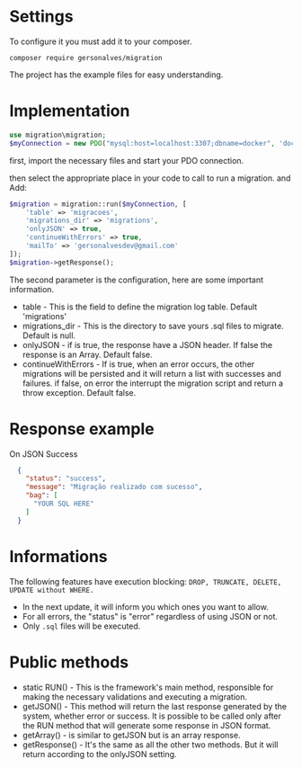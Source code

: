 # Settings

To configure it you must add it to your composer. 

``composer require gersonalves/migration``

The project has the example files for easy understanding. 

# Implementation

```php
use migration\migration;
$myConnection = new PDO("mysql:host=localhost:3307;dbname=docker", 'docker', 'docker', [PDO::ATTR_ERRMODE => PDO::ERRMODE_EXCEPTION]);
```
first, import the necessary files and start your PDO connection. 

then select the appropriate place in your code to call to run a migration. and Add:

```php
$migration = migration::run($myConnection, [
    'table' => 'migracoes',
    'migrations_dir' => 'migrations',
    'onlyJSON' => true,
    'continueWithErrors' => true,
    'mailTo' => 'gersonalvesdev@gmail.com'
]);
$migration->getResponse();
```

The second parameter is the configuration, here are some important information. 

- table - This is the field to define the migration log table. Default 'migrations'
- migrations_dir - This is the directory to save yours .sql files to migrate. Default is null.
- onlyJSON - if is true, the response have a JSON header. If false the response is an Array. Default false.
- continueWithErrors - If is true, when an error occurs, the other migrations will be persisted and it will return a list with successes and failures. if false, on error the interrupt the migration script and return a throw exception. Default false.

# Response example

On JSON Success
```JSON
  {
    "status": "success",
    "message": "Migração realizado com sucesso",
    "bag": [
      "YOUR SQL HERE"
    ]
  }
```

# Informations
The following features have execution blocking:
``
DROP, TRUNCATE, DELETE, UPDATE without WHERE.
``

- In the next update, it will inform you which ones you want to allow. 
- For all errors, the "status" is "error" regardless of using JSON or not. 
- Only ``.sql`` files will be executed. 

# Public methods
- static RUN() - This is the framework's main method, responsible for making the necessary validations and executing a migration. 
- getJSON() - This method will return the last response generated by the system, whether error or success. It is possible to be called only after the RUN method that will generate some response in JSON format.
- getArray() - is similar to getJSON but is an array response.
- getResponse() - It's the same as all the other two methods. But it will return according to the onlyJSON setting. 
